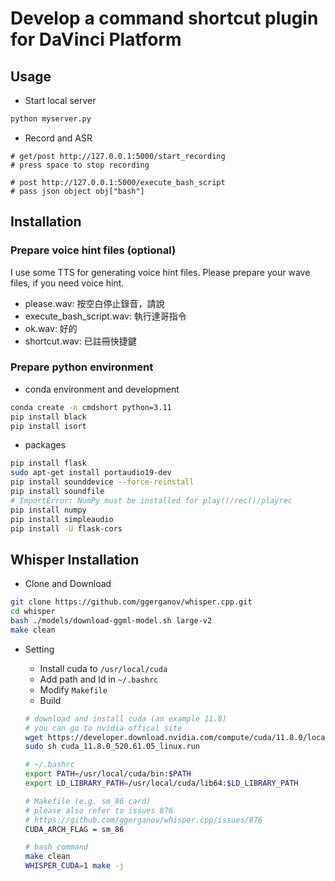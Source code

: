 # Develop a command shortcut plugin for DaVinci Platform 

## Usage

* Start local server

```bash
python myserver.py
```

* Record and ASR

```text
# get/post http://127.0.0.1:5000/start_recording
# press space to stop recording

# post http://127.0.0.1:5000/execute_bash_script
# pass json object obj["bash"]
```

## Installation

### Prepare voice hint files (optional)

I use some TTS for generating voice hint files.
Please prepare your wave files, if you need voice hint.

* please.wav: 按空白停止錄音，請說
* execute_bash_script.wav: 執行達哥指令
* ok.wav: 好的
* shortcut.wav: 已註冊快捷鍵

### Prepare python environment

* conda environment and development

```bash
conda create -n cmdshort python=3.11
pip install black
pip install isort
```

* packages

```bash
pip install flask
sudo apt-get install portaudio19-dev
pip install sounddevice --force-reinstall
pip install soundfile
# ImportError: NumPy must be installed for play()/rec()/playrec
pip install numpy
pip install simpleaudio
pip install -U flask-cors
```

## Whisper Installation

* Clone and Download

```bash
git clone https://github.com/ggerganov/whisper.cpp.git
cd whisper
bash ./models/download-ggml-model.sh large-v2
make clean
```

* Setting
  * Install cuda to `/usr/local/cuda`
  * Add path and ld in `~/.bashrc`
  * Modify `Makefile`
  * Build

  ```bash
  # download and install cuda (an example 11.8)
  # you can go to nvidia offical site
  wget https://developer.download.nvidia.com/compute/cuda/11.8.0/local_installers/cuda_11.8.0_520.61.05_linux.run
  sudo sh cuda_11.8.0_520.61.05_linux.run

  # ~/.bashrc
  export PATH=/usr/local/cuda/bin:$PATH
  export LD_LIBRARY_PATH=/usr/local/cuda/lib64:$LD_LIBRARY_PATH

  # Makefile (e.g. sm_86 card)
  # please also refer to issues 876
  # https://github.com/ggerganov/whisper.cpp/issues/876
  CUDA_ARCH_FLAG = sm_86

  # bash command
  make clean
  WHISPER_CUDA=1 make -j
  ```
